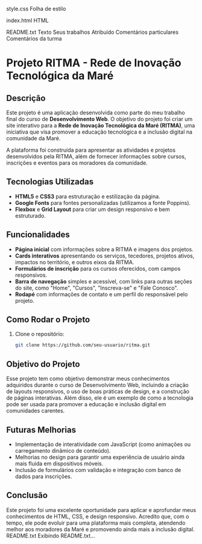 
style.css
Folha de estilo

index.html
HTML

README.txt
Texto
Seus trabalhos
Atribuído
Comentários particulares
Comentários da turma
# Projeto RITMA - Rede de Inovação Tecnológica da Maré

## Descrição

Este projeto é uma aplicação desenvolvida como parte do meu trabalho final do curso de **Desenvolvimento Web**. O objetivo do projeto foi criar um site interativo para a **Rede de Inovação Tecnológica da Maré (RITMA)**, uma iniciativa que visa promover a educação tecnológica e a inclusão digital na comunidade da Maré.

A plataforma foi construída para apresentar as atividades e projetos desenvolvidos pela RITMA, além de fornecer informações sobre cursos, inscrições e eventos para os moradores da comunidade.

## Tecnologias Utilizadas

- **HTML5** e **CSS3** para estruturação e estilização da página.
- **Google Fonts** para fontes personalizadas (utilizamos a fonte Poppins).
- **Flexbox** e **Grid Layout** para criar um design responsivo e bem estruturado.

## Funcionalidades

- **Página inicial** com informações sobre a RITMA e imagens dos projetos.
- **Cards interativos** apresentando os serviços, tecedores, projetos ativos, impactos no território, e outros eixos da RITMA.
- **Formulários de inscrição** para os cursos oferecidos, com campos responsivos.
- **Barra de navegação** simples e acessível, com links para outras seções do site, como "Home", "Cursos", "Inscreva-se" e "Fale Conosco".
- **Rodapé** com informações de contato e um perfil do responsável pelo projeto.

## Como Rodar o Projeto

1. Clone o repositório:
   ```bash
   git clone https://github.com/seu-usuario/ritma.git

## Objetivo do Projeto

Esse projeto tem como objetivo demonstrar meus conhecimentos adquiridos durante o curso de Desenvolvimento Web, incluindo a criação de layouts responsivos, o uso de boas práticas de design, e a construção de páginas interativas. Além disso, ele é um exemplo de como a tecnologia pode ser usada para promover a educação e inclusão digital em comunidades carentes.

## Futuras Melhorias
- Implementação de interatividade com JavaScript (como animações ou carregamento dinâmico de conteúdo).
- Melhorias no design para garantir uma experiência de usuário ainda mais fluida em dispositivos móveis.
- Inclusão de formulários com validação e integração com banco de dados para inscrições.

## Conclusão

Este projeto foi uma excelente oportunidade para aplicar e aprofundar meus conhecimentos de HTML, CSS, e design responsivo. Acredito que, com o tempo, ele pode evoluir para uma plataforma mais completa, atendendo melhor aos moradores da Maré e promovendo ainda mais a inclusão digital.
README.txt
Exibindo README.txt…
